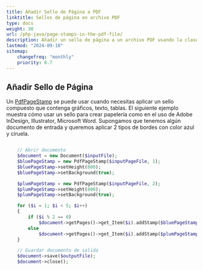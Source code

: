 ```yaml
---
title: Añadir Sello de Página a PDF
linktitle: Sellos de página en archivo PDF
type: docs
weight: 30
url: /php-java/page-stamps-in-the-pdf-file/
description: Añadir un sello de página a un archivo PDF usando la clase PdfPageStamp con PHP.
lastmod: "2024-09-10"
sitemap:
    changefreq: "monthly"
    priority: 0.7
---
```


## Añadir Sello de Página 

Un [PdfPageStamp](https://reference.aspose.com/pdf/java/com.aspose.pdf/PdfPageStamp) se puede usar cuando necesitas aplicar un sello compuesto que contenga gráficos, texto, tablas. El siguiente ejemplo muestra cómo usar un sello para crear papelería como en el uso de Adobe InDesign, Illustrator, Microsoft Word. Supongamos que tenemos algún documento de entrada y queremos aplicar 2 tipos de bordes con color azul y ciruela.

```php

    // Abrir documento
    $document = new Document($inputFile);        
    $bluePageStamp = new PdfPageStamp($inputPageFile, 1);
    $bluePageStamp->setHeight(800);
    $bluePageStamp->setBackground(true);        

    $plumPageStamp = new PdfPageStamp($inputPageFile, 2);
    $plumPageStamp->setHeight(800);
    $plumPageStamp->setBackground(true);

    for ($i = 1; $i < 5; $i++)
    {
        if ($i % 2 == 0)
            $document->getPages()->get_Item($i).addStamp($bluePageStamp);
        else
            $document->getPages()->get_Item($i).addStamp($plumPageStamp);
    }

    // Guardar documento de salida
    $document->save($outputFile);
    $document->close();  
```